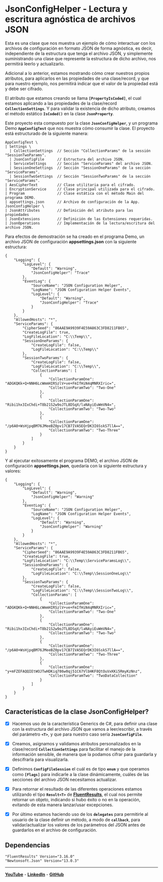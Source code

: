 # JsonConfigHelper - Lectura y escritura agnóstica de archivos JSON

Esta es una clase que nos muestra un ejemplo de cómo interactuar con los archivos de configuración en formato JSON de forma agnóstica, es decir, independiente de la estructura que tenga el archivo JSON, y simplemente suministrando una clase que represente la estructura de dicho archivo, nos permitirá leerlo y actualizarlo.

Adicional a lo anterior, estamos mostrando cómo crear nuestros propios atributos, para aplicarlos en las propiedades de una clase/record, y que para nuestro ejemplo, nos permitirá indicar que el valor de la propiedad está y debe ser cifrado. 

El atributo que estamos creando se llama **`[PropertyIsCoded]`**, el cual estamos aplicando a las propiedades de la clase/record **`CollectionSettings`**. Y para validar la existencia de dicho atributo, creamos el método estático **`IsCoded()`** en la clase **`JsonProperty`**.

Este proyecto esta compuesto por la clase **`JsonConfigHelper`**, y un programa Demo **`AppConfigTest`** que nos muestra cómo consumir la clase. El proyecto está estructurado de la siguiente manera:
```
AppConfigTest \
| Settings \
  | CollectionSettings  // Sección "CollectionParams" de la sessión "SessionTwoParams".
  | JsonConfigFile      // Estructura del archivo JSON.
  | ServiceSettings     // Sección "ServiceParams" del archivo JSON.
  | SessionOneSettings  // Sección "SessionOneParams" de la sección "ServiceParams".
  | SessionTwoSettings  // Sección "SessionTwoParams" de la sección "ServiceParams".
| AesCipherText         // Clase utilitaria para el cifrado.
| EncryptionService     // Clase principal utilizada para el cifrado.
| Program               // Clase estática con el método Main del programa DEMO.
| appsettings.json      // Archivo de configuración de la App.
JsonConfigHelper \
| JsonAttributes        // Definición del atributo para las propiedades
| JsonExtensions        // Definición de las Extensiones requeridas.
| JsonOperations        // Implementación de la lectura/escritura del archivo JSON.
```
Para efectos de demostración se ha creado en el programa Demo, un archivo JSON de configuración **appsettings.json** con la siguiente estructura:
```
{
    "Logging": {
        "LogLevel": {
            "Default": "Warning",
            "JsonConfigHelper": "Trace"
        },
        "EventLog": {
            "SourceName": "JSON Configuration Helper",
            "LogName": "JSON Configuration Helper Events",
            "LogLevel": {
                "Default": "Warning",
                "JsonConfigHelper": "Trace"
            }
        }
    },
    "AllowedHosts": "*",
    "ServiceParams": {
        "CipherSeed": "86AAE9A9939F4E59A863C3FD8211FB65",
        "CreateLogFile": true,
        "LogFileLocation": "C:\\Temp\\",
        "SessionOneParams": {
            "CreateLogFile": false,
            "LogFileLocation": "C:\\Temp\\"
        },
        "SessionTwoParams": {
            "CreateLogFile": false,
            "LogFileLocation": "C:\\Temp\\",
            "CollectionParams": [
                {
                    "CollectionParamOne": "ADGKQKk+Q+NNH6LcWmmHIRSzlV+ve+FmIfHiN4qMNRXIric=",
                    "CollectionParamTwo": "Two-One"
                },
                {
                    "CollectionParamOne": "Ribi1hx3IxChdi+T8b21S2w9oJTL8DSqX/laNAyiEuWmVN4=",
                    "CollectionParamTwo": "Two-Two"
                },
                {
                    "CollectionParamOne": "/p6A0+WsHjpqBM76JMeeBZ0pv17CB7IVA5EQrDK3I6SskS7llA==",
                    "CollectionParamTwo": "Two-Three"
                }
            ]
        }
    }
}
```
Y al ejecutar exitosamente el programa DEMO, el archivo JSON de configuración **appsettings.json**, quedaría con la siguiente estructura y valores:
```
{
    "Logging": {
        "LogLevel": {
            "Default": "Warning",
            "JsonConfigHelper": "Warning"
        },
        "EventLog": {
            "SourceName": "JSON Configuration Helper",
            "LogName": "JSON Configuration Helper Events",
            "LogLevel": {
                "Default": "Warning",
                "JsonConfigHelper": "Warning"
            }
        }
    },
    "AllowedHosts": "*",
    "ServiceParams": {
        "CipherSeed": "86AAE9A9939F4E59A863C3FD8211FB65",
        "CreateLogFile": true,
        "LogFileLocation": "C:\\Temp\\ServiceParamsLog\\",
        "SessionOneParams": {
            "CreateLogFile": false,
            "LogFileLocation": "C:\\Temp\\SessionOneLog\\"
        },
        "SessionTwoParams": {
            "CreateLogFile": false,
            "LogFileLocation": "C:\\Temp\\SessionTwoLog\\",
            "CollectionParams": [
                {
                    "CollectionParamOne": "ADGKQKk+Q+NNH6LcWmmHIRSzlV+ve+FmIfHiN4qMNRXIric=",
                    "CollectionParamTwo": "Two-One"
                },
                {
                    "CollectionParamOne": "Ribi1hx3IxChdi+T8b21S2w9oJTL8DSqX/laNAyiEuWmVN4=",
                    "CollectionParamTwo": "Two-Two"
                },
                {
                    "CollectionParamOne": "/p6A0+WsHjpqBM76JMeeBZ0pv17CB7IVA5EQrDK3I6SskS7llA==",
                    "CollectionParamTwo": "Two-Three"
                },
                {
                    "CollectionParamOne": "y+mFZEFAQQIEtWOJTwHDKiq786w0qj51C67VlbHKF8QtOuVxKKi5RmyKzNnz",
                    "CollectionParamTwo": "TwoDataCollection"
                }
            ]
        }
    }
}
```
## Características de la clase JsonConfigHelper?
- [x] Hacemos uso de la característica Generics de C#, para definir una clase con la estructura del archivo JSON que vamos a leer/escribir, a través del parámetro **`<T>`**, y que para nuestro caso sería **`JsonConfigFile`**.

- [x] Creamos, asignamos y validamos atributos personalizados en la clase/record **`CollectionSettings`** para facilitar el manejo de la información sensible, de manera que la podamos cifrar para guardarla y descifrarla para visualizarla.

- [x] Definimos **`ConfigFileSession`** el cuál es de tipo **`enum`** y que operamos como **`[Flags]`** para indicarle a la clase dinámicamente, cuáles de las secciones del archivo JSON necesitamos actualizar.

- [x] Para retornar el resultado de las diferentes operaciones estamos utilizando el tipo **`Result<T>`** de [**FluentResults**](https://www.nuget.org/packages/FluentResults), el cual nos permite retornar un objeto, indicando si hubo éxito o no en la operación, evitando de esta manera lanzar/usar excepciones.

- [x] Por último estamos haciendo uso de los **`delegates`** para permitirle al usuario de la clase definir un método, a modo de **`callback`**, para validar/actualizar los valores de los parámetros del JSON antes de guardarlos en el archivo de configuración.

## Dependencias
```
"FluentResults" Version="3.16.0"
"Newtonsoft.Json" Version="13.0.3"
```
---------
[**YouTube**](https://www.youtube.com/@hectorgomez-backend-dev/featured) - 
[**LinkedIn**](https://www.linkedin.com/in/hectorgomez-backend-dev/) - 
[**GitHub**](https://github.com/MoonDoDev/JsonConfigHelper)
